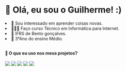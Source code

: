 <h1>👋 Olá, eu sou o Guilherme! :)</h1> 
<li>
  👀 Sou interessado em aprender coisas novas.<br> 
</li>
<li>
  👩🏻‍💻 Faço curso Técnico em Informática para Internet. <br>
</li>
<li>
  📌 IFRS de Bento gonçalves.
</li>
<li>
  📖 3°Ano do ensino Médio. <br><br>
</li>


<b>🧠 O que eu uso nos meus projetos❔</b> <br><br>
	<img src="https://img.shields.io/badge/HTML5-E34F26?style=for-the-badge&logo=html5&logoColor=white"></img>
  <img src="https://img.shields.io/badge/CSS3-1572B6?style=for-the-badge&logo=css3&logoColor=white"></img>
  <img src="https://img.shields.io/badge/PHP-777BB4?style=for-the-badge&logo=php&logoColor=white"></img>
  <img src="https://img.shields.io/badge/JavaScript-F7DF1E?style=for-the-badge&logo=javascript&logoColor=black"></img>
  <img src="https://img.shields.io/badge/MySQL-005C84?style=for-the-badge&logo=mysql&logoColor=white"></img>
<!---
GuilhermeGuerraCortelini/GuilhermeGuerraCortelini is a ✨ special ✨ repository because its `README.md` (this file) appears on your GitHub profile.
You can click the Preview link to take a look at your changes.
--->
